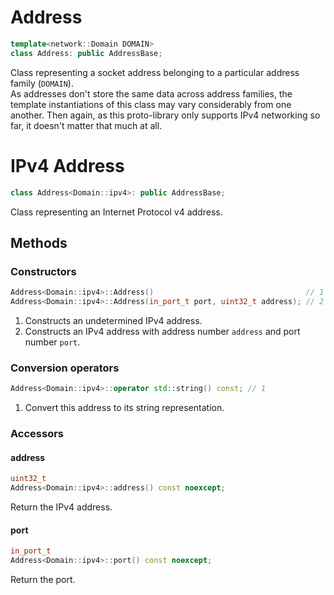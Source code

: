 # Address
```cpp
template<network::Domain DOMAIN>
class Address: public AddressBase;
```
Class representing a socket address belonging to a particular address family (`DOMAIN`).  
As addresses don't store the same data across address families, the template instantiations of this class may vary considerably from one another. Then again, as this proto-library only supports IPv4 networking so far, it doesn't matter that much at all.
# IPv4 Address
```cpp
class Address<Domain::ipv4>: public AddressBase;
```
Class representing an Internet Protocol v4 address.
## Methods
### Constructors
```cpp
Address<Domain::ipv4>::Address()                                  // 1
Address<Domain::ipv4>::Address(in_port_t port, uint32_t address); // 2
```
1. Constructs an undetermined IPv4 address.
2. Constructs an IPv4 address with address number `address` and port number `port`.
### Conversion operators
```cpp
Address<Domain::ipv4>::operator std::string() const; // 1
```
1. Convert this address to its string representation.
### Accessors
#### address
```cpp
uint32_t
Address<Domain::ipv4>::address() const noexcept;
```
Return the IPv4 address.
#### port
```cpp
in_port_t
Address<Domain::ipv4>::port() const noexcept;
```
Return the port.


